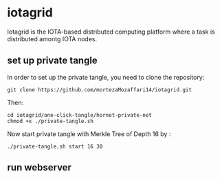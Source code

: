 # iotagrid
Iotagrid is the IOTA-based distributed computing platform where a task is distributed amontg IOTA nodes. 
## set up private tangle
In order to set up the private tangle, you need to clone the repository:
```
git clone https://github.com/mortezaMozaffari14/iotagrid.git
```
Then:
```
cd iotagrid/one-click-tangle/hornet-private-net
chmod +x ./private-tangle.sh
```
Now start private tangle with  Merkle Tree of Depth 16 by :

```
./private-tangle.sh start 16 30

```
## run webserver